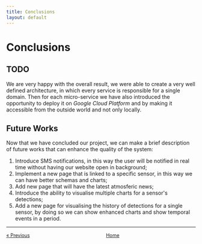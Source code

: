 ```yaml
---
title: Conclusions
layout: default
---
```

# Conclusions

## TODO

We are very happy with the overall result, we were able to create a very well defined architecture, in which every service is responsible for a single domain. Then for each micro-service we have also introduced the opportunity to deploy it on *Google Cloud Platform* and by making it accessible from the outside world and not only locally.


## Future Works

Now that we have concluded our project, we can make a brief description of future works that can enhance the quality of the system:
1. Introduce SMS notifications, in this way the user will be notified in real time without having our website open in background;
2. Implement a new page that is linked to a specific sensor, in this way we can have better schemas and charts;
3. Add new page that will have the latest atmosferic news;
4. Introduce the ability to visualise multiple charts for a sensor's detections;
5. Add a new page for visualising the history of detections for a single sensor, by doing so we can show enhanced charts and show temporal events in a period.

---

<div style="display: flex; justify-content: space-between; align-items: center; font-size: 0.9em;">
  <a href="/er-climate-monitor/5-deployment.html">&laquo; Previous</a>
  <a href="/er-climate-monitor/index.html" style="text-align: center;">Home</a>
  <span></span>
</div>

